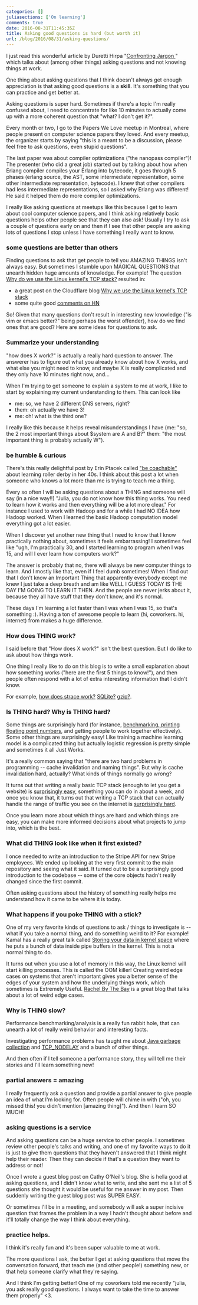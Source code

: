 ```yaml
---
categories: []
juliasections: ['On learning']
comments: true
date: 2016-08-31T11:45:35Z
title: Asking good questions is hard (but worth it)
url: /blog/2016/08/31/asking-questions/
---
```


I just read this wonderful article by Duretti Hirpa "[Confronting Jargon
](https://medium.com/@duretti/confronting-jargon-7d39c8dd9353)" which talks about (among other things) asking questions and not knowing things at work.

One thing about asking questions that I think doesn't always get enough
appreciation is that asking good questions is a **skill**. It's something that
you can practice and get better at.

Asking questions is super hard. Sometimes if there's a topic I'm really
confused about, I need to concentrate for like 10 minutes to actually come up
with a more coherent question that "what? I don't get it?".

Every month or two, I go to the Papers We Love meetup in Montreal, where
people present on computer science papers they loved. And every meetup, the
organizer starts by saying "this is a meant to be a discussion, please feel
free to ask questions, even stupid questions".

The last paper was about compiler optimizations ("the nanopass compiler")! The
presenter (who did a great job) started out by talking about how when Erlang
compiler compiles your Erlang into bytecode, it goes through 5 phases (erlang
source, the AST, some intermediate representation, some other intermediate
representation, bytecode). I knew that other compilers had less intermediate
representations, so I asked why Erlang was different! He said it helped them do
more compiler optimizations.

I really like asking questions at meetups like this because I get to learn
about cool computer science papers, and I think asking relatively basic
questions helps other people see that they can also ask! Usually I try to ask
a couple of questions early on and then if I see that other people are asking
lots of questions I stop unless I have something I really want to
know.

### some questions are better than others

Finding questions to ask that get people to tell you AMAZING THINGS isn't
always easy. But sometimes I stumble upon MAGICAL QUESTIONS that unearth
hidden huge amounts of knowledge. For example! The question
[Why do we use the Linux kernel's TCP stack?](http://jvns.ca/blog/2016/06/30/why-do-we-use-the-linux-kernels-tcp-stack/) resulted in:

- a great post on the Cloudflare blog [Why we use the Linux kernel's TCP stack](https://blog.cloudflare.com/why-we-use-the-linux-kernels-tcp-stack/)
- some quite good [comments on HN](https://news.ycombinator.com/item?id=12021195)

So! Given that many questions don't result in interesting new knowledge ("is
vim or emacs better?" being perhaps the worst offender), how do we find ones
that are good? Here are some ideas for questions to ask.

### Summarize your understanding

"how does X work?" is actually a really hard question to answer. The answerer has to figure out
what you already know about how X works, and what else you might need to know,
and maybe X is really complicated and they only have 10 minutes right now, and...

When I'm trying to get someone to explain a system to me at work, I like to
start by explaining my current understanding to them. This can look like

- me: so, we have 2 different DNS servers, right?
- them: oh actually we have 3!
- me: oh! what is the third one?

I really like this because it helps reveal misunderstandings I have (me: "so,
the 2 most important things about $system are A and B?" them: "the most
important thing is probably actually W").

### be humble & curious

There's this really delightful post by Erin Ptacek called ["be coachable"](http://sockpuppet.org/blog/2015/08/21/be-coachable/) about learning roller derby in her 40s. I think about this post a lot when someone who knows a lot more than me is trying to teach me a thing.

Every so often I will be asking questions about a THING and someone will say
(in a nice way!!) "Julia, you do not know how this thing works. You need to
learn how it works and then everything will be a lot more clear." For instance
I used to work with Hadoop and for a while I had NO IDEA how Hadoop worked.
When I learned the basic Hadoop computation model everything got a lot easier.

When I discover yet another new thing that I need to know that I know
practically nothing about, sometimes it feels embarrassing! I sometimes feel
like "ugh, I'm practically 30, and I started learning to program when I was
15, and will I ever learn how computers work?"

The answer is probably that no, there will always be new computer things to
learn. And I mostly like that, even if I feel dumb sometimes! When I find out
that I don't know an Important Thing that apparently everybody except me knew
I just take a deep breath and am like WELL I GUESS TODAY IS THE DAY I'M GOING
TO LEARN IT THEN. And the people are never jerks about it, because they all
have stuff that they don't know, and it's normal.

These days I'm learning a lot faster than I was when I was 15, so that's
something :). Having a ton of awesome people to learn (hi, coworkers. hi,
internet) from makes a huge difference.

### How does THING work?

I said before that "How does X work?" isn't the best question. But I do like
to ask about how things work.

One thing I really like to do on this blog is to write a small explanation
about how something works ("here are the first 5 things to know!"), and then
people often respond with a lot of extra interesting information that I didn't
know.

For example, [how does strace work?](http://blog.packagecloud.io/eng/2016/02/29/how-does-strace-work/) [SQLite?](http://jvns.ca/blog/2014/09/27/how-does-sqlite-work-part-1-pages/) [gzip?](http://jvns.ca/blog/2013/10/24/day-16-gzip-plus-poetry-equals-awesome/).

### Is THING hard? Why is THING hard?

Some things are surprisingly hard (for instance, [benchmarking, printing floating point numbers](http://jvns.ca/blog/2016/07/23/rigorous-benchmarking-in-reasonable-time/), and getting people to work together effectively). Some other things are surprisingly easy! Like training a machine learning model is a complicated thing but actually logistic regression is pretty simple and sometimes it all Just Works.

It's a really common saying that "there are two hard problems in programming -- cache invalidation and naming things". But why is cache invalidation hard, actually? What kinds of things normally go wrong?

It turns out that writing a really basic TCP stack (enough to let you get a website) is [surprisingly easy](http://jvns.ca/blog/2014/08/12/what-happens-if-you-write-a-tcp-stack-in-python/), something you can do in about a week, and once you know that, it turns out that writing a TCP stack that can actually handle the range of traffic you see on the internet is [surprisingly hard](https://news.ycombinator.com/item?id=12021195).

Once you learn more about which things are hard and which things are easy, you
can make more informed decisions about what projects to jump into, which is
the best.

### What did THING look like when it first existed?

I once needed to write an introduction to the Stripe API for new Stripe
employees. We ended up looking at the very first commit to the main repository
and seeing what it said. It turned out to be a surprisingly good introduction
to the codebase -- some of the core objects hadn't really changed since the
first commit.

Often asking questions about the history of something really helps me
understand how it came to be where it is today.

### What happens if you poke THING with a stick?

One of my very favorite kinds of questions to ask / things to investigate is -- what if you take a normal thing, and do something weird to it? For example! Kamal has a really great talk called [Storing your data in kernel space](https://www.youtube.com/watch?v=gg0xNgHrAAc) where he puts a bunch of data inside pipe buffers in the kernel. This is not a normal thing to do.

It turns out when you use a lot of memory in this way, the Linux kernel will start killing processes. This is called the OOM killer! Creating weird edge cases on systems that aren't important gives you a better sense of the edges of your system and how the underlying things work, which sometimes is Extremely Useful. [Rachel By The Bay](https://rachelbythebay.com/w/) is a great blog that talks about a lot of weird edge cases.

### Why is THING slow?

Performance benchmarking/analysis is a really fun rabbit hole, that can
unearth a lot of really weird behavior and interesting facts.

Investigating performance problems has taught me about [Java garbage collection](http://jvns.ca/blog/2016/04/22/java-garbage-collection-can-be-really-slow/) and [TCP_NODELAY](http://jvns.ca/blog/2015/11/21/why-you-should-understand-a-little-about-tcp/) and a bunch of other things.

And then often if I tell someone a performance story, they will tell me their
stories and I'll learn something new!

### partial answers = amazing

I really frequently ask a question and provide a partial answer to give people
an idea of what I'm looking for. Often people will chime in with ("oh, you
missed this! you didn't mention [amazing thing]"). And then I learn SO MUCH!

### asking questions is a service

And asking questions can be a huge service to other people. I sometimes review
other people's talks and writing, and one of my favorite ways to do it is just
to give them questions that they haven't answered that I think might help
their reader. Then they can decide if that's a question they want to address
or not!

Once I wrote a guest blog post on Cathy O'Neil's blog. She is hella good at
asking questions, and I didn't know what to write, and she sent me a list of 5
questions she thought it would be useful for me answer in my post. Then
suddenly writing the guest blog post was SUPER EASY.

Or sometimes I'll be in a meeting, and somebody will ask a super incisive
question that frames the problem in a way I hadn't thought about before and
it'll totally change the way I think about everything.

### practice helps.

I think it's really fun and it's been super valuable to me at work.

The more questions I ask, the better I get at asking questions that move the
conversation forward, that teach me (and other people!) something new, or
that help someone clarify what they're saying.

And I think I'm getting better! One of my coworkers told me recently "julia,
you ask really good questions. I always want to take the time to answer them
properly" <3.

